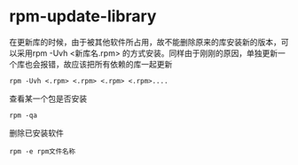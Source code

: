 # rpm-update-library
在更新库的时候，由于被其他软件所占用，故不能删除原来的库安装新的版本，可以采用rpm -Uvh <新库名.rpm> 的方式安装。同样由于刚刚的原因，单独更新一个库也会报错，故应该把所有依赖的库一起更新

    rpm -Uvh <.rpm> <.rpm> <.rpm> <.rpm>....
查看某一个包是否安装

    rpm -qa
删除已安装软件

    rpm -e rpm文件名称
